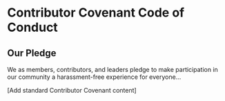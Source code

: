 # Contributor Covenant Code of Conduct

## Our Pledge
We as members, contributors, and leaders pledge to make participation in our community a harassment-free experience for everyone...

[Add standard Contributor Covenant content]
